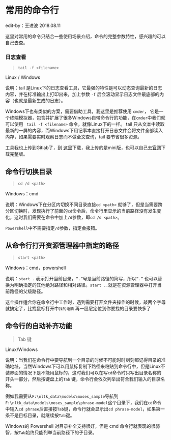 # 常用的命令行

edit-by：王进波 2018.08.11

这里对常用的命令只结合一些使用场景介绍，命令的完整参数特性，感兴趣的可以自己去查。

### 日志查看

> `tail -f <filename> `

Linux / Windows

说明：tail 是Linux下的日志查看工具，它最强的特性是可以动态查询最新的日志内容，并在标准输出上打印出来，加上参数 `-f` 后会滚动显示日志文件最底部的内容（也就是最新生成的日志）。

Windows下也有类似的方案，需要借助工具，我这里是推荐使用 `cmder`， 它是一个终端模拟器，包含并扩展了很多Windows自带命令行的功能，在`cmder`中我们就可以使用 ` tail -f <filename>`  命令，就像Linux下的一样。
tail 只从文本中读取最新的一屏的内容，而Windows下用记事本直接打开日志文件会将文件全部读入内存，如果需要实时观察日志而不做全文查询，tail 要节省很多资源。

工具我也上传到Gitlab了，到 [这里](https://civpub.vicp.net:8443/wangjinbo/Svn-to-Git/blob/master/%E5%B7%A5%E5%85%B7/cmder_mini.zip)下载，我上传的是mini版，也可以自己去[官网](http://cmder.net/)下载完整版。

## 命令行切换目录

> `cd /d <path>`

Windows：cmd

说明：Windows下在分区内切换不同目录直接`cd <path>` 就够了，但是当需要跨分区切换时，发现执行了前面的`cd`命令后，命令行里显示的当前路径没有发生变化，这时我们需要在命令中加上`/d`参数，即`cd /d <path>`。

`Powershell`中不需要指定`/d`参数，指定会报错。

## 从命令行打开资源管理器中指定的路径

> `start <path>` 

Windows：cmd，powershell

说明：`start .` 表示打开当前目录，`“.”`号是当前路径的简写，所以`“.”` 也可以替换为明确指定的其他绝对路径和相对路径。`start ..`就是在资源管理器中打开当前路径的父级路径。

这个操作适合你在命令行中工作时，遇到需要打开文件夹操作的时候，敲两个字母就搞定了，比找鼠标打开中`我的电脑` 再一层层定位到你要找的目录要快多了

## 命令行的自动补齐功能

> Tab 键

Linux/Windows

说明：当我们在命令行中要导航到一个目录的时候不可能时时刻刻都记得目录的准确地址，当然Windows下可以用鼠标复制下路径来粘贴到命令行中，但是Linux不装界面的情况下是不能用鼠标的，这时我们可以在写`cd`命令时只写出目录名称的开头一部分，然后按键盘上的`Tab` 键，命令行会依次列举出符合我们输入的目录名称。

例如我需要从`F:\nltk_data\models\moses_sample`导航到`F:\nltk_data\models\moses_sample\phrase-model`这个目录下，我们在`cd`命令中输入`cd phrase`后直接按`Tab`键，命令行就会显示出`cd phrase-model`，如果第一条不是目标目录，就继续按`Tab`键。

Windows的 Powershell 对目录补全支持很好，但是 cmd 命令行就表现的很弱智，按`Tab`始终只能列举当前路径下的子目录。